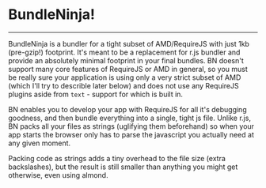 # BundleNinja!

* * *

BundleNinja is a bundler for a tight subset of AMD/RequireJS with just 1kb (pre-gzip!) footprint. It's meant to be a replacement for r.js bundler and provide an absolutely minimal footprint in your final bundles. BN doesn't support many core features of RequireJS or AMD in general, so you must be really sure your application is using only a very strict subset of AMD (which I'll try to describle later below) and does not use any RequireJS plugins aside from `text` - support for which is built in.

BN enables you to develop your app with RequireJS for all it's debugging goodness, and then bundle everything into a single, tight js file. Unlike r.js, BN packs all your files as strings (uglifying them beforehand) so when your app starts the browser only has to parse the javascript you actually need at any given moment.

Packing code as strings adds a tiny overhead to the file size (extra backslashes), but the result is still smaller than anything you might get otherwise, even using almond.